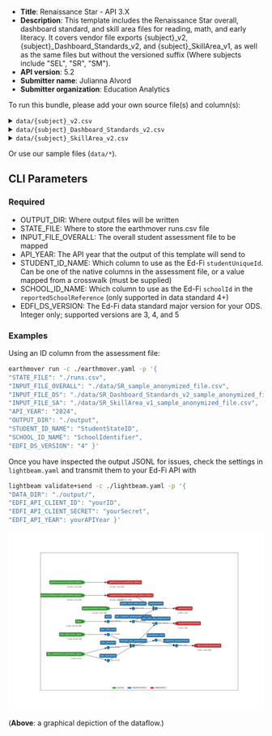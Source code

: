 * **Title**: Renaissance Star - API 3.X
* **Description**: This template includes the Renaissance Star overall, dashboard standard, and skill area files for reading, math, and early literacy. It covers vendor file exports {subject}_v2, {subject}_Dashboard_Standards_v2, and {subject}_SkillArea_v1, as well as the same files but without the versioned suffix (Where subjects include "SEL", "SR", "SM").
* **API version**: 5.2
* **Submitter name**: Julianna Alvord
* **Submitter organization**: Education Analytics

To run this bundle, please add your own source file(s) and column(s):
<details>
<summary><code>data/{subject}_v2.csv</code></summary>
Where subjects include "SEL", "SR", "SM". This is the overall student assessment results.
</details>

<details>
<summary><code>data/{subject}_Dashboard_Standards_v2.csv</code></summary>
Where subjects include "SEL", "SR", "SM". This file contains scores/PLs at the Domain Group + Domain Name level, as well as scores/PLs at the Standard Name level.
</details>

<details>
<summary><code>data/{subject}_SkillArea_v2.csv</code></summary>
Where subjects include "SEL", "SR", "SM". This file contains Skill Area Mastery Scores.
</details>

Or use our sample files (`data/*`).

## CLI Parameters

### Required
- OUTPUT_DIR: Where output files will be written
- STATE_FILE: Where to store the earthmover runs.csv file
- INPUT_FILE_OVERALL: The overall student assessment file to be mapped
- API_YEAR: The API year that the output of this template will send to
- STUDENT_ID_NAME: Which column to use as the Ed-Fi `studentUniqueId`. Can be one of the native columns in the assessment file, or a value mapped from a crosswalk (must be supplied)
- SCHOOL_ID_NAME: Which column to use as the Ed-Fi `schoolId` in the `reportedSchoolReference` (only supported in data standard 4+)
- EDFI_DS_VERSION: The Ed-Fi data standard major version for your ODS. Integer only; supported versions are 3, 4, and 5
  
### Examples
Using an ID column from the assessment file:
```bash
earthmover run -c ./earthmover.yaml -p '{
"STATE_FILE": "./runs.csv",
"INPUT_FILE_OVERALL": "./data/SR_sample_anonymized_file.csv",
"INPUT_FILE_DS": "./data/SR_Dashboard_Standards_v2_sample_anonymized_file.csv",
"INPUT_FILE_SA": "./data/SR_SkillArea_v1_sample_anonymized_file.csv",
"API_YEAR": "2024",
"OUTPUT_DIR": "./output",
"STUDENT_ID_NAME": "StudentStateID",
"SCHOOL_ID_NAME": "SchoolIdentifier",
"EDFI_DS_VERSION": "4" }'
```

Once you have inspected the output JSONL for issues, check the settings in `lightbeam.yaml` and transmit them to your Ed-Fi API with
```bash
lightbeam validate+send -c ./lightbeam.yaml -p '{
"DATA_DIR": "./output/",
"EDFI_API_CLIENT_ID": "yourID",
"EDFI_API_CLIENT_SECRET": "yourSecret",
"EDFI_API_YEAR": yourAPIYear }'
```

![DAG view of transformations](graph.png)

(**Above**: a graphical depiction of the dataflow.)
